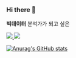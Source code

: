 ### Hi there 👋

__빅데이터__ 분석가가 되고 싶은 

<!--
**Limminsik/Limminsik** is a ✨ _special_ ✨ repository because its `README.md` (this file) appears on your GitHub profile.

Here are some ideas to get you started:

- 🔭 I’m currently working on ...
- 🌱 I’m currently learning ...
- 👯 I’m looking to collaborate on ...
- 🤔 I’m looking for help with ...
- 💬 Ask me about ...
- 📫 How to reach me: ...
- 😄 Pronouns: ...
- ⚡ Fun fact: ...
-->

<a href="https://markdong2.tistory.com/" target="_blank"><img src="https://img.shields.io/badge/Tistory-000000?style=flat&logo=Tistory&logoColor=white"/>
<a href="https://markdong2.tistory.com/" target="_blank"><img src="https://img.shields.io/badge/Instagram-E4405F?style=flat&logo=Instagram&logoColor=white"/>

![Anurag's GitHub stats](https://github-readme-stats.vercel.app/api?username=Limminsik&show_icons=true&theme=moltack)
